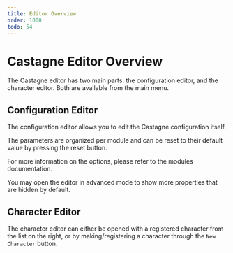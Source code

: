 ```yaml
---
title: Editor Overview
order: 1000
todo: 54
---
```


# Castagne Editor Overview

The Castagne editor has two main parts: the configuration editor, and the character editor.
Both are available from the main menu.

## Configuration Editor
The configuration editor allows you to edit the Castagne configuration itself.

The parameters are organized per module and can be reset to their default value by pressing the reset button.

For more information on the options, please refer to the modules documentation.

You may open the editor in advanced mode to show more properties that are hidden by default.

## Character Editor
The character editor can either be opened with a registered character from the list on the right, or by making/registering a character through the `New Character` button.
